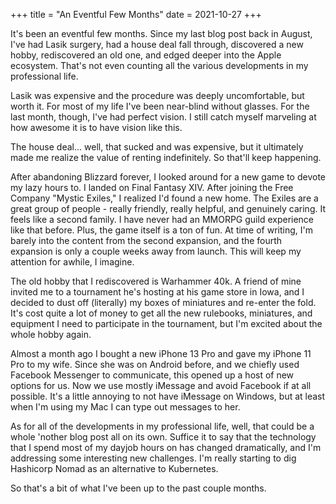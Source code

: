 +++
title = "An Eventful Few Months"
date = 2021-10-27
+++

It's been an eventful few months. Since my last blog post back in August, I've had 
Lasik surgery, had a house deal fall through, discovered a new hobby, rediscovered an old one, 
and edged deeper into the Apple ecosystem. That's not even counting all the various
developments in my professional life.

Lasik was expensive and the procedure was deeply uncomfortable, but worth it. For most
of my life I've been near-blind without glasses. For the last month, though, I've had
perfect vision. I still catch myself marveling at how awesome it is to have vision like
this.

The house deal... well, that sucked and was expensive, but it ultimately made me realize
the value of renting indefinitely. So that'll keep happening.

After abandoning Blizzard forever, I looked around for a new game to devote my lazy hours
to. I landed on Final Fantasy XIV. After joining the Free Company "Mystic Exiles," I realized
I'd found a new home. The Exiles are a great group of people - really friendly, really helpful,
and genuinely caring. It feels like a second family. I have never had an MMORPG guild experience
like that before. Plus, the game itself is a ton of fun. At time of writing, I'm barely into
the content from the second expansion, and the fourth expansion is only a couple weeks
away from launch. This will keep my attention for awhile, I imagine.

The old hobby that I rediscovered is Warhammer 40k. A friend of mine invited me to a tournament
he's hosting at his game store in Iowa, and I decided to dust off (literally) my boxes of
miniatures and re-enter the fold. It's cost quite a lot of money to get all the new rulebooks,
miniatures, and equipment I need to participate in the tournament, but I'm excited about the
whole hobby again.

Almost a month ago I bought a new iPhone 13 Pro and gave my iPhone 11 Pro to my wife. Since
she was on Android before, and we chiefly used Facebook Messenger to communicate, this opened
up a host of new options for us. Now we use mostly iMessage and avoid Facebook if at all possible.
It's a little annoying to not have iMessage on Windows, but at least when I'm using my Mac I
can type out messages to her.

As for all of the developments in my professional life, well, that could be a whole 'nother
blog post all on its own. Suffice it to say that the technology that I spend most of my
dayjob hours on has changed dramatically, and I'm addressing some interesting new challenges.
I'm really starting to dig Hashicorp Nomad as an alternative to Kubernetes.

So that's a bit of what I've been up to the past couple months.
